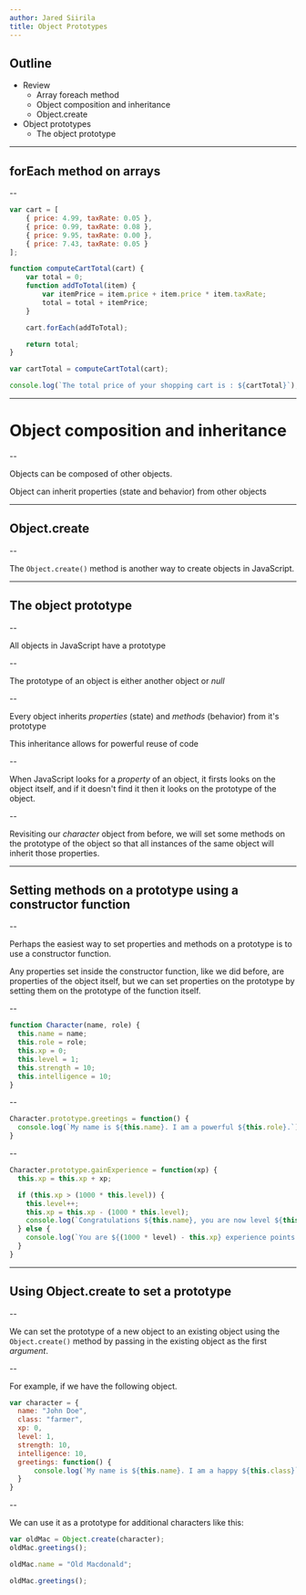```yaml
---
author: Jared Siirila
title: Object Prototypes
---
```


## Outline
* Review
  * Array foreach method
  * Object composition and inheritance
  * Object.create
* Object prototypes
  * The object prototype

---

## forEach method on arrays

--

```javascript
var cart = [
    { price: 4.99, taxRate: 0.05 },
    { price: 0.99, taxRate: 0.08 },
    { price: 9.95, taxRate: 0.00 },
    { price: 7.43, taxRate: 0.05 }
];

function computeCartTotal(cart) {
    var total = 0;
    function addToTotal(item) {
        var itemPrice = item.price + item.price * item.taxRate;
        total = total + itemPrice;
    }

    cart.forEach(addToTotal);

    return total;
}

var cartTotal = computeCartTotal(cart);

console.log(`The total price of your shopping cart is : ${cartTotal}`);
```

---

# Object composition and inheritance

--

Objects can be composed of other objects.


Object can inherit properties (state and behavior) from other objects

---

## Object.create

--

The `Object.create()` method is another way to create objects in JavaScript.  

---


## The object prototype

--

All objects in JavaScript have a prototype

--

The prototype of an object is either another object or *null*

--

Every object inherits *properties* (state) and *methods* (behavior) from it's prototype

This inheritance allows for powerful reuse of code

--

When JavaScript looks for a *property* of an object, it firsts looks on the object itself, and if it doesn't find it then it looks on the prototype of the object.

--

Revisiting our *character* object from before, we will set some methods on the prototype of the object so that all instances of the same object will inherit those properties.

---

## Setting methods on a prototype using a constructor function

--

Perhaps the easiest way to set properties and methods on a prototype is to use a constructor function.

Any properties set inside the constructor function, like we did before, are properties of the object itself, but we can set properties on the prototype by setting them on the prototype of the function itself.

--

```javascript
function Character(name, role) {
  this.name = name;
  this.role = role;
  this.xp = 0;
  this.level = 1;
  this.strength = 10;
  this.intelligence = 10;
}
```

--

```javascript
Character.prototype.greetings = function() {
  console.log(`My name is ${this.name}. I am a powerful ${this.role}.`);
}
```

--

```javascript
Character.prototype.gainExperience = function(xp) {
  this.xp = this.xp + xp;

  if (this.xp > (1000 * this.level)) {
    this.level++;
    this.xp = this.xp - (1000 * this.level);
    console.log(`Congratulations ${this.name}, you are now level ${this.level}`);
  } else {
    console.log(`You are ${(1000 * level) - this.xp} experience points away from level ${this.level + 1}`);
  }
}
```

---

## Using Object.create to set a prototype

--

We can set the prototype of a new object to an existing object using the `Object.create()` method by passing in the existing object as the first *argument*.

--

For example, if we have the following object.

```javascript
var character = {
  name: "John Doe",
  class: "farmer",
  xp: 0,
  level: 1,
  strength: 10,
  intelligence: 10,
  greetings: function() {
      console.log(`My name is ${this.name}. I am a happy ${this.class}`);
  }
}
```

--

We can use it as a prototype for additional characters like this:

```javascript
var oldMac = Object.create(character);
oldMac.greetings();

oldMac.name = "Old Macdonald";

oldMac.greetings();
```

<!--
# Etc

## Recursion
We learned about recursion and recursive functions in the last class.

A recursive function is a function that calls itself.

To ensure that a recursive function eventually exits it needs to have a base case that doesn't call itself.

A standard example of a recursive function is calculating Fibonacci numbers.

Fibonacci numbers are a set of numbers that start with a one or zero and then each number in the sequence is the sum of the two previous numbers.

For example, an array of fibonacci numbers starting at fibonacci(0) and giving the first 8 Fibonacci numbers is:

`[0, 1, 1, 2, 3, 5, 8, 13]`

We can write the function for finding a fibonacci number as a mathematical equation like this:

fibonacci(x) = fibonacci(x-1) + fibonacci(x-2)

That looks suspiciously like a formula that could be easily written using a recursive function.

![It's a trap](https://s-media-cache-ak0.pinimg.com/originals/8d/fc/45/8dfc45ebe3a41192f8722233ba07e63a.jpg)

Let's write a recursive function to compute any fibonacci number.
-->